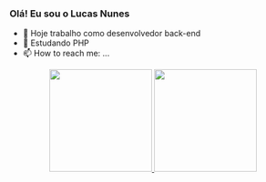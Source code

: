 ### Olá! Eu sou o Lucas Nunes


- 🔭 Hoje trabalho como desenvolvedor back-end 
- 🌱 Estudando PHP
-  📫 How to reach me: ...

<div align="center">
  <a href="https://github.com/nslucas">
  <img height="180em" src="https://github-readme-stats.vercel.app/api?username=nslucas&show_icons=true&theme=nord&include_all_commits=true&count_private=true"/>
  <img height="180em" src="https://github-readme-stats.vercel.app/api/top-langs/?username=nslucas&layout=compact&langs_count=7&theme=nord"/>
</div>
